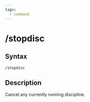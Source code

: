 ```yaml
---
tags:
  - command
---
```


# /stopdisc

## Syntax

<!--cmd-syntax-start-->
```eqcommand
/stopdisc
```
<!--cmd-syntax-end-->

## Description

<!--cmd-desc-start-->
Cancel any currently running discipline.
<!--cmd-desc-end-->